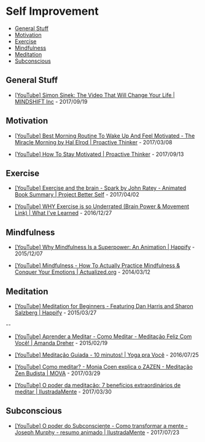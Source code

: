 # Self Improvement

<!-- toc -->

* [General Stuff](#general-stuff)
* [Motivation](#motivation)
* [Exercise](#exercise)
* [Mindfulness](#mindfulness)
* [Meditation](#meditation)
* [Subconscious](#subconscious)

<!-- toc stop -->


## General Stuff

* [[YouTube] Simon Sinek: The Video That Will Change Your Life | MINDSHIFT Inc](https://www.youtube.com/watch?v=o44dolLLzos) - 2017/09/19


## Motivation

* [[YouTube] Best Morning Routine To Wake Up And Feel Motivated - The Miracle Morning by Hal Elrod | Proactive Thinker](https://www.youtube.com/watch?v=nrJZ7sLpDig) - 2017/03/08

* [[YouTube] How To Stay Motivated | Proactive Thinker](https://www.youtube.com/watch?v=8E6lWSLv1KA) - 2017/09/13


## Exercise

* [[YouTube] Exercise and the brain - Spark by John Ratey - Animated Book Summary | Project Better Self](https://www.youtube.com/watch?v=OPhcft_hwV8) - 2017/04/02

* [[YouTube] WHY Exercise is so Underrated (Brain Power & Movement Link) | What I've Learned](https://www.youtube.com/watch?v=DsVzKCk066g) - 2016/12/27


## Mindfulness

* [[YouTube] Why Mindfulness Is a Superpower: An Animation | Happify](https://www.youtube.com/watch?v=w6T02g5hnT4) - 2015/12/07

* [[YouTube] Mindfulness - How To Actually Practice Mindfulness & Conquer Your Emotions | Actualized.org](https://www.youtube.com/watch?v=01Pfs3VuizM) - 2014/03/12


## Meditation

* [[YouTube] Meditation for Beginners - Featuring Dan Harris and Sharon Salzberg | Happify](https://www.youtube.com/watch?v=mtsdz_jhB7c) - 2015/03/27

--

* [[YouTube] Aprender a Meditar - Como Meditar - Meditação Feliz Com Você! | Amanda Dreher](https://www.youtube.com/watch?v=HEVqg4NWozo) - 2015/02/19

* [[YouTube] Meditação Guiada - 10 minutos! | Yoga pra Você](https://www.youtube.com/watch?v=jEISnPXnwCk) - 2016/07/25

* [[YouTube] Como meditar? - Monja Coen explica o ZAZEN - Meditação Zen Budista | MOVA](https://www.youtube.com/watch?v=pRpayFySsto) - 2017/03/29

* [[YouTube] O poder da meditação: 7 benefícios extraordinários de meditar | IlustradaMente](https://www.youtube.com/watch?v=0uTWzpQ4HL4) - 2017/03/30


## Subconscious

* [[YouTube] O poder do Subconsciente - Como transformar a mente - Joseph Murphy - resumo animado | IlustradaMente](https://www.youtube.com/watch?v=L-UPDDoPOd0) - 2017/07/23
